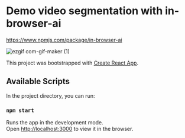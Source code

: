 # Demo video segmentation with in-browser-ai

https://www.npmjs.com/package/in-browser-ai

![ezgif com-gif-maker (1)](https://user-images.githubusercontent.com/57806778/211005937-160fc548-2004-4a20-a171-6461e40d26d6.gif)



This project was bootstrapped with [Create React App](https://github.com/facebook/create-react-app).

## Available Scripts

In the project directory, you can run:

### `npm start`

Runs the app in the development mode.\
Open [http://localhost:3000](http://localhost:3000) to view it in the browser.


